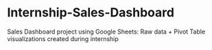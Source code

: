 # Internship-Sales-Dashboard
Sales Dashboard project using Google Sheets: Raw data + Pivot Table visualizations created during internship
